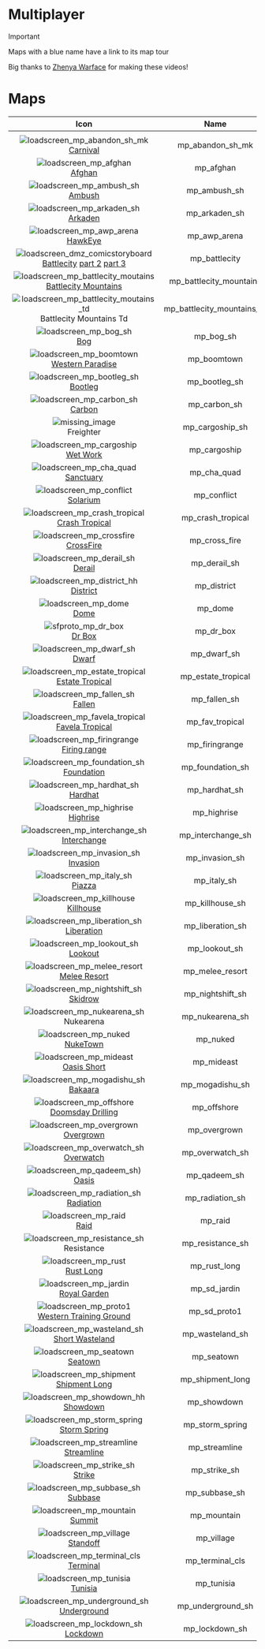 # Multiplayer 

> [!IMPORTANT]
> Maps with a blue name have a link to its map tour
>
> Big thanks to [Zhenya Warface](https://www.youtube.com/@ZhenyaLF) for making these videos!

# Maps

| Icon | Name | 
| :--: | :--: | 
| | | | | 
![loadscreen_mp_abandon_sh_mk](https://github.com/user-attachments/assets/1ab9dc5b-681c-4dde-9ca4-0eb5d53832ea)<br> [Carnival](https://www.youtube.com/watch?v=8p-LU7T8xGU) | mp_abandon_sh_mk |
![loadscreen_mp_afghan](https://github.com/user-attachments/assets/5ae25aef-e03d-485b-b52c-975a2a139212)<br> [Afghan](https://www.youtube.com/watch?v=tIpQWF43yvI) | mp_afghan |
![loadscreen_mp_ambush_sh](https://github.com/user-attachments/assets/c556d56c-94a7-49f3-8592-0a71ed948359)<br> [Ambush](https://www.youtube.com/watch?v=stORfM93S7c&t) | mp_ambush_sh |
![loadscreen_mp_arkaden_sh](https://github.com/user-attachments/assets/e2fcefc3-24e6-43fa-953a-32c6eeb7136c)<br> [Arkaden](https://www.youtube.com/watch?v=pbPM85GcvPE) | mp_arkaden_sh |
![loadscreen_mp_awp_arena](https://github.com/user-attachments/assets/e929968b-4afb-4fb4-bafb-8f79a7a67bda)<br> [HawkEye](https://www.youtube.com/watch?v=3j5-e89ilMk&t) | mp_awp_arena |
![loadscreen_dmz_comicstoryboard](https://github.com/user-attachments/assets/cdd9f426-7300-4194-aa0a-9d56b7a6f543)<br> [Battlecity](https://www.youtube.com/watch?v=60qN2VUXit8) [part 2](https://www.youtube.com/watch?v=rUtxRWsiMTQ) [part 3](https://www.youtube.com/watch?v=TohFbtpy0EA) | mp_battlecity |
![loadscreen_mp_battlecity_moutains](https://github.com/user-attachments/assets/d434fc65-9a5c-4bb7-b65d-7e0802594665)<br> [Battlecity Mountains](https://www.youtube.com/watch?v=pqLUDIW5TqA) | mp_battlecity_mountains |
![loadscreen_mp_battlecity_moutains_td](https://github.com/user-attachments/assets/e879f21d-6a9a-4cad-b911-019bacafe088)<br> Battlecity Mountains Td | mp_battlecity_mountains_td |
![loadscreen_mp_bog_sh](https://github.com/user-attachments/assets/81fb4ed0-3406-43dc-9d59-f96f84ea4843)<br> [Bog](https://www.youtube.com/watch?v=qafNQJerU0Q&t) | mp_bog_sh |
![loadscreen_mp_boomtown](https://github.com/user-attachments/assets/0f891770-d9c4-44ba-b380-593c345f345e)<br> [Western Paradise](https://www.youtube.com/watch?v=gQhbE91Q6ws&list=PL_CS8KhzrKyngNnb5BUb7y75PS7SfSEhC&index) | mp_boomtown |
![loadscreen_mp_bootleg_sh](https://github.com/user-attachments/assets/258b7276-dd52-496c-ad55-306aca3a42a0)<br> [Bootleg](https://www.youtube.com/watch?v=IV0_Mwghm7A&list=PL_CS8KhzrKyngNnb5BUb7y75PS7SfSEhC&index) | mp_bootleg_sh |
![loadscreen_mp_carbon_sh](https://github.com/user-attachments/assets/6a6957e9-2bf1-4fda-aed4-585f0a458a56)<br> [Carbon](https://www.youtube.com/watch?v=2qjSwJTviPY&list=PL_CS8KhzrKyngNnb5BUb7y75PS7SfSEhC&index=64&t) | mp_carbon_sh |
![missing_image](https://github.com/user-attachments/assets/abb9e211-1176-4ac4-896d-4bdcb5019e7d)<br> Freighter | mp_cargoship_sh |
![loadscreen_mp_cargoship](https://github.com/user-attachments/assets/34e93d99-5d61-4562-aafc-7d50ccb472bc)<br> [Wet Work](https://www.youtube.com/watch?v=k-WwXULjMKM) | mp_cargoship |
![loadscreen_mp_cha_quad](https://github.com/user-attachments/assets/08cc6f57-dcbd-4dce-9b50-eddc6e02f3e6)<br> [Sanctuary](https://youtu.be/ICdsGxjKbLI?si=d4JVi2nRX-rhtXuL) | mp_cha_quad |
![loadscreen_mp_conflict](https://github.com/user-attachments/assets/24a768aa-8b0a-46fc-9b53-b1fd3d203616)<br> [Solarium](https://www.youtube.com/watch?v=QHJzNcdDcsw) | mp_conflict |
![loadscreen_mp_crash_tropical](https://github.com/user-attachments/assets/f7fc9802-c02e-43a7-acd7-1ea75589d801)<br> [Crash Tropical](https://www.youtube.com/watch?v=EsssUy1ZdGo&list=PL_CS8KhzrKyngNnb5BUb7y75PS7SfSEhC&index) | mp_crash_tropical |
![loadscreen_mp_crossfire](https://github.com/user-attachments/assets/5190e104-ae76-46e0-b764-9e9fd6ed9d87)<br> [CrossFire](https://www.youtube.com/watch?v=p8WQLxK7h-k&list=PL_CS8KhzrKyngNnb5BUb7y75PS7SfSEhC&index=37&t) | mp_cross_fire |
![loadscreen_mp_derail_sh](https://github.com/user-attachments/assets/e0186a01-59fc-4f11-a064-1b436ed7a1a9)<br> [Derail](https://www.youtube.com/watch?v=MRDqRYnOQ6E&list=PL_CS8KhzrKyngNnb5BUb7y75PS7SfSEhC&index) | mp_derail_sh |
![loadscreen_mp_district_hh](https://github.com/user-attachments/assets/12e479d2-b711-4c56-9110-a893b6b82f74)<br> [District](https://www.youtube.com/watch?v=D98UeflvaR8) | mp_district |
![loadscreen_mp_dome](https://github.com/user-attachments/assets/e43bbe2b-cb37-4f6e-ac1f-c3974645d2b0)<br> [Dome](https://www.youtube.com/watch?v=yIhVyDZm50Q&list=PL_CS8KhzrKyngNnb5BUb7y75PS7SfSEhC&index=36&t) | mp_dome |
![sfproto_mp_dr_box](https://github.com/user-attachments/assets/de15855e-ca46-472b-8380-e551b6ca38e3)<br> [Dr Box](https://www.youtube.com/watch?v=paIs0eSwglY) | mp_dr_box |
![loadscreen_mp_dwarf_sh](https://github.com/user-attachments/assets/a4630461-d639-4511-9d79-15ab21a91a92)<br> [Dwarf](https://www.youtube.com/watch?v=yqh-LSn1Gpc&list=PL_CS8KhzrKyngNnb5BUb7y75PS7SfSEhC&index) | mp_dwarf_sh |
![loadscreen_mp_estate_tropical](https://github.com/user-attachments/assets/78853406-9330-435c-88d9-be323bbd9b4c)<br> [Estate Tropical](https://www.youtube.com/watch?v=OT35KW902BE&list=PL_CS8KhzrKyngNnb5BUb7y75PS7SfSEhC&index=10&t) | mp_estate_tropical |
![loadscreen_mp_fallen_sh](https://github.com/user-attachments/assets/bfbab1fa-fa3f-45c0-874d-480abd0f86b0)<br> [Fallen](https://www.youtube.com/watch?v=bz6tWC5Q8Tg&list=PL_CS8KhzrKyngNnb5BUb7y75PS7SfSEhC&index) | mp_fallen_sh |
![loadscreen_mp_favela_tropical](https://github.com/user-attachments/assets/91ec0161-ffce-4756-87b1-06075c75035b)<br> [Favela Tropical](https://www.youtube.com/watch?v=eT3ir0LO0M0&list=PL_CS8KhzrKyngNnb5BUb7y75PS7SfSEhC&index) | mp_fav_tropical |
![loadscreen_mp_firingrange](https://github.com/user-attachments/assets/ca3add7c-f61c-49a4-82ae-efb9ae1f8a85)<br> [Firing range](https://www.youtube.com/watch?v=TLWHSwtiwqc&list=PL_CS8KhzrKyngNnb5BUb7y75PS7SfSEhC&index) | mp_firingrange | 
![loadscreen_mp_foundation_sh](https://github.com/user-attachments/assets/69dde784-238d-4909-92dc-120347cd785f)<br> [Foundation](https://www.youtube.com/watch?v=Bq5OhsOcwJs&list=PL_CS8KhzrKyngNnb5BUb7y75PS7SfSEhC&index) | mp_foundation_sh |
![loadscreen_mp_hardhat_sh](https://github.com/user-attachments/assets/16f5ab99-401c-46ad-bf7f-8932d16d8c1d)<br> [Hardhat](https://www.youtube.com/watch?v=C9z8KnryPbQ&list=PL_CS8KhzrKyngNnb5BUb7y75PS7SfSEhC&index) | mp_hardhat_sh |
![loadscreen_mp_highrise](https://github.com/user-attachments/assets/08109028-dfdc-4031-b2f6-6085f16b8747)<br> [Highrise](https://www.youtube.com/watch?v=pzxO04pvhg4&list=PL_CS8KhzrKyngNnb5BUb7y75PS7SfSEhC&index) | mp_highrise |
![loadscreen_mp_interchange_sh](https://github.com/user-attachments/assets/68904211-9862-46db-a07a-ec58daa2f05c)<br> [Interchange](https://www.youtube.com/watch?v=lKSU6MpGlrM&list=PL_CS8KhzrKyngNnb5BUb7y75PS7SfSEhC&index) | mp_interchange_sh |
![loadscreen_mp_invasion_sh](https://github.com/user-attachments/assets/cb14fec6-290d-4da3-b130-c1bc7567bb8a)<br> [Invasion](https://www.youtube.com/watch?v=3a61k4n8v5I&list=PL_CS8KhzrKyngNnb5BUb7y75PS7SfSEhC&index) | mp_invasion_sh |
![loadscreen_mp_italy_sh](https://github.com/user-attachments/assets/45e91a81-f6a9-4c54-92d1-03571c1200f7)<br> [Piazza](https://www.youtube.com/watch?v=rj_mFvutsM8&list=PL_CS8KhzrKyngNnb5BUb7y75PS7SfSEhC&index) | mp_italy_sh |
![loadscreen_mp_killhouse](https://github.com/user-attachments/assets/0dfc9b23-a8cc-41ab-ba22-d5e82922ebcb)<br> [Killhouse](https://www.youtube.com/watch?v=1w24hNu1spY&list=PL_CS8KhzrKyngNnb5BUb7y75PS7SfSEhC&index) | mp_killhouse_sh |
![loadscreen_mp_liberation_sh](https://github.com/user-attachments/assets/ca2504bc-54d5-40ed-a97b-99a9a1ddf076)<br> [Liberation](https://www.youtube.com/watch?v=L-IrY2PzPaU&list=PL_CS8KhzrKyngNnb5BUb7y75PS7SfSEhC&index=43&t) | mp_liberation_sh |
![loadscreen_mp_lookout_sh](https://github.com/user-attachments/assets/4244fa77-08bb-4f40-842c-e5c31e34d474)<br> [Lookout](https://www.youtube.com/watch?v=o37yOFGm6yc&list=PL_CS8KhzrKyngNnb5BUb7y75PS7SfSEhC&index) | mp_lookout_sh |
![loadscreen_mp_melee_resort](https://github.com/user-attachments/assets/fb634a83-6ba3-4def-97e0-704a7ba89386)<br> [Melee Resort](https://www.youtube.com/watch?v=0sdblN_p3jw&list=PL_CS8KhzrKyngNnb5BUb7y75PS7SfSEhC&index) | mp_melee_resort |
![loadscreen_mp_nightshift_sh](https://github.com/user-attachments/assets/e3e36b42-6e73-480e-8193-75dce5f7b04b)<br> [Skidrow](https://www.youtube.com/watch?v=Km0b6FE35Zc&list=PL_CS8KhzrKyngNnb5BUb7y75PS7SfSEhC&index) | mp_nightshift_sh |
![loadscreen_mp_nukearena_sh](https://github.com/user-attachments/assets/e64c4297-cf81-4976-87fd-eff0eaccb30a)<br> Nukearena | mp_nukearena_sh |
![loadscreen_mp_nuked](https://github.com/user-attachments/assets/a444bd30-7bb8-410d-b848-a4994f3e4fbb)<br> [NukeTown](https://www.youtube.com/watch?v=EY-aAg8Dapc&list=PL_CS8KhzrKyngNnb5BUb7y75PS7SfSEhC&index=5&t) | mp_nuked | 
![loadscreen_mp_mideast](https://github.com/user-attachments/assets/6611e91b-1f56-4a0d-a57a-ed8a5baf1b66)<br> [Oasis Short](https://www.youtube.com/watch?v=GGekdPR9xs8&list=PL_CS8KhzrKyngNnb5BUb7y75PS7SfSEhC&index) | mp_mideast | 
![loadscreen_mp_mogadishu_sh](https://github.com/user-attachments/assets/57344f0b-20ab-4aa2-827c-7b2659ab3460)<br> [Bakaara](https://www.youtube.com/watch?v=Vr4LwsB1Nyg&list=PL_CS8KhzrKyngNnb5BUb7y75PS7SfSEhC&index) | mp_mogadishu_sh |
![loadscreen_mp_offshore](https://github.com/user-attachments/assets/6b202f86-3888-4346-9a96-ea9b60fd8c4b)<br> [Doomsday Drilling](https://www.youtube.com/watch?v=WEvwfzl53h8&list=PL_CS8KhzrKyngNnb5BUb7y75PS7SfSEhC&index) | mp_offshore |
![loadscreen_mp_overgrown](https://github.com/user-attachments/assets/2a55fa84-1042-48f9-baff-b109f18faef9)<br> [Overgrown](https://www.youtube.com/watch?v=kKfiDcV1GQY&list=PL_CS8KhzrKyngNnb5BUb7y75PS7SfSEhC&index) | mp_overgrown |
![loadscreen_mp_overwatch_sh](https://github.com/user-attachments/assets/fefefa07-68f5-47d1-87ec-e4ac57932f56)<br> [Overwatch](https://www.youtube.com/watch?v=-psXCBe2y44&list=PL_CS8KhzrKyngNnb5BUb7y75PS7SfSEhC&index) | mp_overwatch_sh |
![loadscreen_mp_qadeem_sh](https://github.com/user-attachments/assets/49257f72-92ad-4784-bc5f-9a7f0815ac53))<br> [Oasis](https://www.youtube.com/watch?v=Jqdu8lIEkZs&list=PL_CS8KhzrKyngNnb5BUb7y75PS7SfSEhC&index) | mp_qadeem_sh |
![loadscreen_mp_radiation_sh](https://github.com/user-attachments/assets/ba7bdcae-30e6-4b29-8753-47ba92060a6c)<br> [Radiation](https://www.youtube.com/watch?v=QiPllFgJkJE&list=PL_CS8KhzrKyngNnb5BUb7y75PS7SfSEhC&index=) | mp_radiation_sh |
![loadscreen_mp_raid](https://github.com/user-attachments/assets/1090c795-8f06-40e0-8c65-4d2651c4836f)<br> [Raid](https://www.youtube.com/watch?v=f1cZfAqIcCM&list=PL_CS8KhzrKyngNnb5BUb7y75PS7SfSEhC&index) | mp_raid |
![loadscreen_mp_resistance_sh](https://github.com/user-attachments/assets/56e5ceab-59c7-4763-85b4-c3e26bc92a09)<br> Resistance | mp_resistance_sh |
![loadscreen_mp_rust](https://github.com/user-attachments/assets/4f5f522a-cb27-4207-aecc-9eddf64959bf)<br> [Rust Long](https://www.youtube.com/watch?v=PZTfh_9Pwdk&list=PL_CS8KhzrKyngNnb5BUb7y75PS7SfSEhC&index=38&t) | mp_rust_long |
![loadscreen_mp_jardin](https://github.com/user-attachments/assets/a17fc5b7-f4d5-40b6-8330-feb507301a8e)<br> [Royal Garden](https://www.youtube.com/watch?v=aixoYeZAA-o&list=PL_CS8KhzrKyngNnb5BUb7y75PS7SfSEhC&index) | mp_sd_jardin |
![loadscreen_mp_proto1](https://github.com/user-attachments/assets/4201a478-48c4-4cea-beae-9167d69e9c80)<br> [Western Training Ground](https://youtu.be/w18lsNNz7g4?si=i_bgA3poGh9445NU) | mp_sd_proto1 |
![loadscreen_mp_wasteland_sh](https://github.com/user-attachments/assets/68184dd8-94ac-4ec9-84f9-4e5789daeb8c)<br> [Short Wasteland](https://www.youtube.com/watch?v=xy3MVutf1hw) | mp_wasteland_sh |
![loadscreen_mp_seatown](https://github.com/user-attachments/assets/d00b3357-3861-4c39-9ac9-c5c8d8463415)<br> [Seatown](https://www.youtube.com/watch?v=HZQv4BtGVi0&list=PL_CS8KhzrKyngNnb5BUb7y75PS7SfSEhC&index) | mp_seatown |
![loadscreen_mp_shipment](https://github.com/user-attachments/assets/63f167aa-86e3-4f87-aa5b-c9c8908556dc)<br> [Shipment Long](https://www.youtube.com/watch?v=4DH08gSyK6s&list=PL_CS8KhzrKyngNnb5BUb7y75PS7SfSEhC&index) | mp_shipment_long |
![loadscreen_mp_showdown_hh](https://github.com/user-attachments/assets/5def6b78-4968-47ca-9476-abe9eda056b7)<br> [Showdown](https://www.youtube.com/watch?v=IjQpnBmXqQE&list=PL_CS8KhzrKyngNnb5BUb7y75PS7SfSEhC&index) | mp_showdown |
![loadscreen_mp_storm_spring](https://github.com/user-attachments/assets/befb1447-6744-43ad-a4e2-2320cac0504e)<br> [Storm Spring](https://www.youtube.com/watch?v=QqiMf36jpzI&list=PL_CS8KhzrKyngNnb5BUb7y75PS7SfSEhC&index) | mp_storm_spring |
![loadscreen_mp_streamline](https://github.com/user-attachments/assets/45f409e9-14fb-404a-bd85-86853d8b2e02)<br> [Streamline](https://www.youtube.com/watch?v=yUdYsjlMLjs&list=PL_CS8KhzrKyngNnb5BUb7y75PS7SfSEhC&index) | mp_streamline | 
![loadscreen_mp_strike_sh](https://github.com/user-attachments/assets/d28afed3-c5cf-44ba-8f54-72a0fa737517)<br> [Strike](https://www.youtube.com/watch?v=3ZooRW1CRV8&list=PL_CS8KhzrKyngNnb5BUb7y75PS7SfSEhC&index) | mp_strike_sh | 
![loadscreen_mp_subbase_sh](https://github.com/user-attachments/assets/676fd9be-1a4e-4813-97c4-fb9d3dc32924)<br> [Subbase](https://www.youtube.com/watch?v=vh6K5TEQSFk&list=PL_CS8KhzrKyngNnb5BUb7y75PS7SfSEhC&index) | mp_subbase_sh |
![loadscreen_mp_mountain](https://github.com/user-attachments/assets/ac60913e-740d-495e-9b0e-cfb5929e63de)<br> [Summit](https://youtu.be/HbW_-8m6RBQ?si=9BJrOmpSto1V_9Er) | mp_mountain |
![loadscreen_mp_village](https://github.com/user-attachments/assets/505db4d2-f612-4264-bc68-336d0c716cc8)<br> [Standoff](https://youtu.be/HJkfCtktJT0?si=DKPdp1d3EJZ0IMc) | mp_village |
![loadscreen_mp_terminal_cls](https://github.com/user-attachments/assets/f320c3e9-7d47-4dbf-a64d-1ac25aff9cd9)<br> [Terminal](https://www.youtube.com/watch?v=pr-_QGWBbE0&list=PL_CS8KhzrKyngNnb5BUb7y75PS7SfSEhC&index=3&t) | mp_terminal_cls |
![loadscreen_mp_tunisia](https://github.com/user-attachments/assets/b9d063f5-1cf2-4f3a-9fcc-705b0ba4cbaf)<br> [Tunisia](https://www.youtube.com/watch?v=wCGwG1LSFG8&list=PL_CS8KhzrKyngNnb5BUb7y75PS7SfSEhC&index=13&t) | mp_tunisia |
![loadscreen_mp_underground_sh](https://github.com/user-attachments/assets/9cd184c3-7709-40c0-ae05-f0b3597b5c62)<br> [Underground](https://www.youtube.com/watch?v=o7UdDx8bwhA&list=PL_CS8KhzrKyngNnb5BUb7y75PS7SfSEhC&index) | mp_underground_sh |
![loadscreen_mp_lockdown_sh](https://github.com/user-attachments/assets/10850d4b-6da2-4f2a-9a99-1590388aa76e)<br> [Lockdown](https://youtu.be/8G5mutASd2s?si=tTYyJi8Nxp3L0frL) | mp_lockdown_sh |
